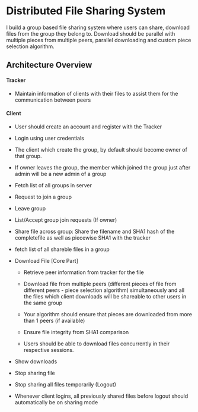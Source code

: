 
# Distributed File Sharing System

I build a group based file sharing system where users can share, download files from the group they belong to. Download should be parallel with multiple pieces from multiple peers, parallel downloading and custom piece selection algorithm.

## Architecture Overview

#### Tracker

- Maintain information of clients with their files to assist them for the communication between peers

#### Client

- User should create an account and register with the Tracker

- Login using user credentials

- The client which create the group, by default should become owner of that group.

- If owner leaves the group, the member which joined the group just after admin will be a new admin of a group

- Fetch list of all groups in server

- Request to join a group

- Leave group

- List/Accept group join requests (If owner)

- Share file across group: Share the filename and SHA1 hash of the completefile as well as piecewise SHA1 with the tracker

- fetch list of all shareble files in a group

- Download File \[Core Part\]

    - Retrieve peer information from tracker for the file

    - Download file from multiple peers (different pieces of file from different peers - piece selection algorithm) simultaneously and all the files which client downloads will be shareable to other users in the same group

    - Your algorithm should ensure that pieces are downloaded from more than 1 peers (if available)

    - Ensure file integrity from SHA1 comparison

    - Users should be able to download files concurrently in their respective sessions.

- Show downloads

- Stop sharing file

- Stop sharing all files temporarily (Logout)

- Whenever client logins, all previously shared files before logout should automatically be on sharing mode





